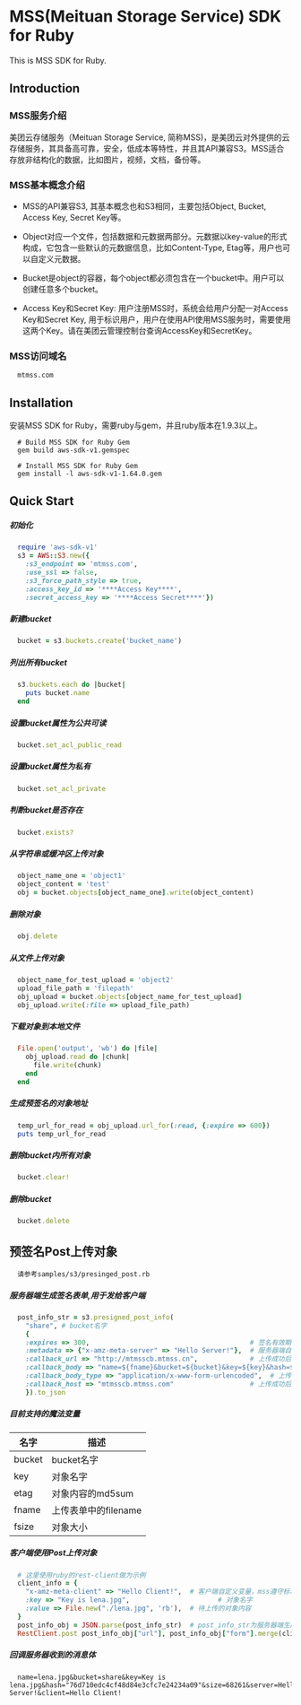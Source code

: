 # MSS(Meituan Storage Service) SDK for Ruby

This is MSS SDK for Ruby.

## Introduction

### MSS服务介绍
美团云存储服务（Meituan Storage Service, 简称MSS)，是美团云对外提供的云存储服务，其具备高可靠，安全，低成本等特性，并且其API兼容S3。MSS适合存放非结构化的数据，比如图片，视频，文档，备份等。

### MSS基本概念介绍
* MSS的API兼容S3, 其基本概念也和S3相同，主要包括Object, Bucket, Access Key, Secret Key等。

* Object对应一个文件，包括数据和元数据两部分。元数据以key-value的形式构成，它包含一些默认的元数据信息，比如Content-Type, Etag等，用户也可以自定义元数据。

* Bucket是object的容器，每个object都必须包含在一个bucket中。用户可以创建任意多个bucket。

* Access Key和Secret Key: 用户注册MSS时，系统会给用户分配一对Access Key和Secret Key, 用于标识用户，用户在使用API使用MSS服务时，需要使用这两个Key。请在美团云管理控制台查询AccessKey和SecretKey。

### MSS访问域名

```
  mtmss.com
```

## Installation

  安装MSS SDK for Ruby，需要ruby与gem，并且ruby版本在1.9.3以上。

```
  # Build MSS SDK for Ruby Gem
  gem build aws-sdk-v1.gemspec

  # Install MSS SDK for Ruby Gem
  gem install -l aws-sdk-v1-1.64.0.gem
```

## Quick Start

##### 初始化

```ruby
  require 'aws-sdk-v1'
  s3 = AWS::S3.new({
    :s3_endpoint => 'mtmss.com',
    :use_ssl => false,
    :s3_force_path_style => true,
    :access_key_id => '****Access Key****',
    :secret_access_key => '****Access Secret****'})
```

##### 新建bucket

```ruby
  bucket = s3.buckets.create('bucket_name')
```

##### 列出所有bucket

```ruby
  s3.buckets.each do |bucket|
    puts bucket.name
  end
```

##### 设置bucket属性为公共可读

```ruby
  bucket.set_acl_public_read
```

##### 设置bucket属性为私有

```ruby
  bucket.set_acl_private
```

##### 判断bucket是否存在

```ruby
  bucket.exists?
```

##### 从字符串或缓冲区上传对象

```ruby
  object_name_one = 'object1'
  object_content = 'test'
  obj = bucket.objects[object_name_one].write(object_content)
```

##### 删除对象

```ruby
  obj.delete
```

##### 从文件上传对象

```ruby
  object_name_for_test_upload = 'object2'
  upload_file_path = 'filepath'
  obj_upload = bucket.objects[object_name_for_test_upload]
  obj_upload.write(:file => upload_file_path)
```

##### 下载对象到本地文件

```ruby
  File.open('output', 'wb') do |file|
    obj_upload.read do |chunk|
      file.write(chunk)
    end
  end
```

##### 生成预签名的对象地址
  
```ruby
  temp_url_for_read = obj_upload.url_for(:read, {:expire => 600})
  puts temp_url_for_read
```

##### 删除bucket内所有对象

```ruby
  bucket.clear!
```

##### 删除bucket

```ruby
  bucket.delete
```

## 预签名Post上传对象

```
  请参考samples/s3/presinged_post.rb
```

##### 服务器端生成签名表单,用于发给客户端

```ruby
  post_info_str = s3.presigned_post_info(
    "share", # bucket名字
    {
    :expires => 300,                                        # 签名有效期，单位秒
    :metadata => {"x-amz-meta-server" => "Hello Server!"},  # 服务器端自定义的变量，必须以"x-amz-meta-"为前缀
    :callback_url => "http://mtmsscb.mtmss.cn",             # 上传成功后的回调url
    :callback_body => "name=${fname}&bucket=${bucket}&key=${key}&hash=${etag}&size=${fsize}&server=${x-amz-meta-server}&client=${x-amz-meta-client}",  # 上传成功后回调的内容，可以引用魔法变量和自定义变量
    :callback_body_type => "application/x-www-form-urlencoded",  # 上传成功后回调的Content-Type
    :callback_host => "mtmsscb.mtmss.com"                   # 上传成功后回调http header中的host
    }).to_json
```

##### 目前支持的魔法变量
| 名字   | 描述                 |
|--------|----------------------|
| bucket | bucket名字           |
| key    | 对象名字             |
| etag   | 对象内容的md5sum     |
| fname  | 上传表单中的filename |
| fsize  | 对象大小             | 

##### 客户端使用Post上传对象

```ruby
  # 这里使用ruby的rest-client做为示例
  client_info = {
    "x-amz-meta-client" => "Hello Client!",  # 客户端自定义变量，mss遵守标准S3协议，post表单最后一项必须是对象内容，因此客户端自定义的变量要写在value之前
    :key => "Key is lena.jpg",                      # 对象名字
    :value => File.new("./lena.jpg", 'rb'),  # 待上传的对象内容
  }
  post_info_obj = JSON.parse(post_info_str)  # post_info_str为服务器端生成的签名表单对象，包括url和form，其中form为表单内容，url为上传要用到的url
  RestClient.post post_info_obj["url"], post_info_obj["form"].merge(client_info)  # 与客户端自定义的表单内容合并后使用rest-client上传
```

##### 回调服务器收到的消息体

```
  name=lena.jpg&bucket=share&key=Key is lena.jpg&hash="76d710edc4cf48d84e3cfc7e24234a09"&size=68261&server=Hello Server!&client=Hello Client!
```
